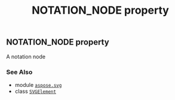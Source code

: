 ﻿---
title: NOTATION_NODE property
second_title: Aspose.SVG for Python via .NET API References
description: 
type: docs
weight: 510
url: /python-net/aspose.svg/svgelement/notation_node/
is_root: false
---

## NOTATION_NODE property


A notation node

### See Also
* module [`aspose.svg`](../../)
* class [`SVGElement`](/svg/python-net/aspose.svg/svgelement)
